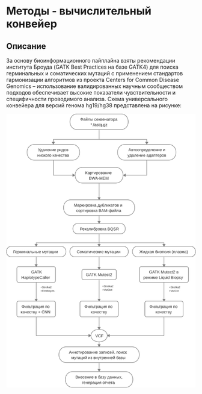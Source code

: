 # Методы - вычислительный конвейер

## Описание

За основу биоинформационного пайплайна взяты рекомендации института Броуда (GATK Best Practices на базе GATK4) для поиска герминальных и соматических мутаций с применением стандартов гармонизации алгоритмов из проекта Centers for Common Disease Genomics – использование валидированных научным сообществом подходов обеспечивает высокие показатели чувствительности и специфичности проводимого анализа. Схема универсального конвейера для версий генома hg19/hg38 представлена на рисунке:

![Pipeline scheme](/docs/assets/scheme.svg)
